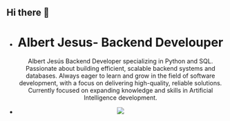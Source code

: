 ## Hi there 👋

<!--**Albert-Jesus-Almanzar/Albert-Jesus-Almanzar** is a ✨ _special_ ✨ repository because its `README.md` (this file) appears on your GitHub profile.-->


  -  <h1 align="center">Albert Jesus- Backend Develouper</h1>
        <p align="center">Albert Jesús
            Backend Developer specializing in Python
            and SQL. Passionate about building 
            efficient, scalable backend systems and
            databases. Always eager to learn and grow
            in the field of software development, with
             a focus on delivering high-quality, 
             reliable solutions. Currently focused 
             on expanding knowledge and skills 
            in Artificial Intelligence development.</p>
      </p>

 -   <p align="center">
        <a href="https://skillicons.dev">
          <img src="https://skillicons.dev/icons?i=py,mysql,cs,css,html" />
        </a>
      </p>

